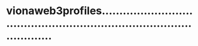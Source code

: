 # vionaweb3profiles............................................................................................

